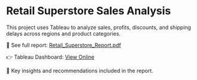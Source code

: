 # Retail Superstore Sales Analysis

This project uses Tableau to analyze sales, profits, discounts, and shipping delays across regions and product categories.

📄 See full report: [Retail_Superstore_Report.pdf](./Retail_Superstore_Report.pdf)

👉 Tableau Dashboard: [View Online](https://public.tableau.com/views/RetailSuperstoreSalesAnalysis/Dashboard1)

🧠 Key insights and recommendations included in the report.
